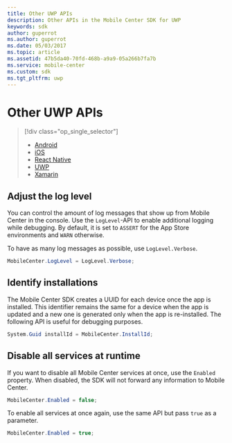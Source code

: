 ```yaml
---
title: Other UWP APIs
description: Other APIs in the Mobile Center SDK for UWP
keywords: sdk
author: guperrot
ms.author: guperrot
ms.date: 05/03/2017
ms.topic: article
ms.assetid: 47b5da40-70fd-468b-a9a9-05a266b7fa7b
ms.service: mobile-center
ms.custom: sdk
ms.tgt_pltfrm: uwp
---
```


# Other UWP APIs

> [!div class="op_single_selector"]
> * [Android](android.md)
> * [iOS](ios.md)
> * [React Native](react-native.md)
> * [UWP](uwp.md)
> * [Xamarin](xamarin.md)

## Adjust the log level

You can control the amount of log messages that show up from Mobile Center in the console. Use the `LogLevel`-API to enable additional logging while debugging. By default, it is set to `ASSERT` for the App Store environments and `WARN` otherwise.

To have as many log messages as possible, use `LogLevel.Verbose`.

```csharp
MobileCenter.LogLevel = LogLevel.Verbose;
```

## Identify installations

The Mobile Center SDK creates a UUID for each device once the app is installed. This identifier remains the same for a device when the app is updated and a new one is generated only when the app is re-installed. The following API is useful for debugging purposes.

```csharp
System.Guid installId = MobileCenter.InstallId;
```

## Disable all services at runtime

If you want to disable all Mobile Center services at once, use the `Enabled` property. When disabled, the SDK will not forward any information to Mobile Center.

```csharp
MobileCenter.Enabled = false;
```

To enable all services at once again, use the same API but pass `true` as a parameter.

```csharp
MobileCenter.Enabled = true;
```
